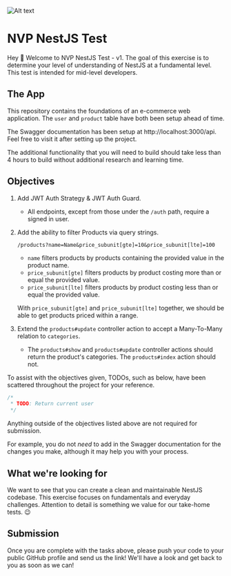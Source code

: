 ![Alt text](cover.png)

# NVP NestJS Test

Hey 👋 Welcome to NVP NestJS Test - v1. The goal of this exercise is to determine your level of understanding of NestJS at a fundamental level. This test is intended for mid-level developers.

## The App

This repository contains the foundations of an e-commerce web application. The `user` and `product` table have both been setup ahead of time.

The Swagger documentation has been setup at http://localhost:3000/api. Feel free to visit it after setting up the project.

The additional functionality that you will need to build should take less than 4 hours to build without additional research and learning time.

## Objectives

1. Add JWT Auth Strategy & JWT Auth Guard.

   - All endpoints, except from those under the `/auth` path, require a signed in user.

2. Add the ability to filter Products via query strings.

   ```
   /products?name=Name&price_subunit[gte]=10&price_subunit[lte]=100
   ```

   - `name` filters products by products containing the provided value in the product name.
   - `price_subunit[gte]` filters products by product costing more than or equal the provided value.
   - `price_subunit[lte]` filters products by product costing less than or equal the provided value.

   With `price_subunit[gte]` and `price_subunit[lte]` together, we should be able to get products priced within a range.

3. Extend the `products#update` controller action to accept a Many-To-Many relation to `categories`.

   - The `products#show` and `products#update` controller actions should return the product's categories. The `products#index` action should not.

To assist with the objectives given, TODOs, such as below, have been scattered throughout the project for your reference.

```js
/*
 * TODO: Return current user
 */
```

Anything outside of the objectives listed above are not required for submission.

For example, you do not _need_ to add in the Swagger documentation for the changes you make, although it may help you with your process.

## What we're looking for

We want to see that you can create a clean and maintainable NestJS codebase. This exercise focuses on fundamentals and everyday challenges. Attention to detail is something we value for our take-home tests. 😉

## Submission

Once you are complete with the tasks above, please push your code to your public GitHub profile and send us the link! We'll have a look and get back to you as soon as we can!
